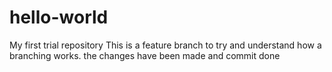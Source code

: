 # hello-world
My first trial repository
This is a feature branch to try and understand how a branching works.
the changes have been made and commit done
